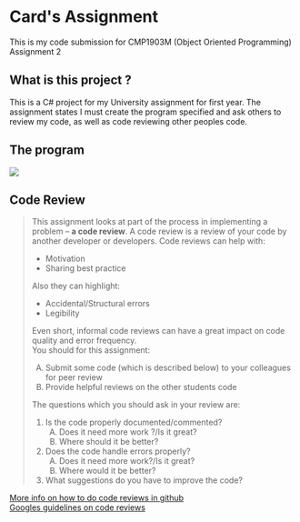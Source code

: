 # Card's Assignment
This is my code submission for CMP1903M (Object Oriented Programming) Assignment 2
## What is this project ?
This is a C# project for my University assignment for first year. The assignment states I must create the program specified and ask others to review my code, as well as code reviewing other peoples code.
## The program
<img src ="https://user-images.githubusercontent.com/30006118/113580474-b502a700-961d-11eb-8851-e5dad5abc6a2.png">

## Code Review

>This assignment looks at part of the process in implementing a problem – **a code review**. A code review is a review of your code by another developer or developers. Code reviews can help with:<br/> 
>- Motivation
>- Sharing best practice <br/>
>
>Also they can highlight:
>- Accidental/Structural errors
>- Legibility <br/>
>
>Even short, informal code reviews can have a great impact on code quality and error frequency.<br/> You should for this assignment:<br/> 
><ol type ='A'>
>  <li> Submit some code (which is described below) to your colleagues for peer review </li>
>  <li>Provide helpful reviews on the other students code </li>
></ol>
>The questions which you should ask in your review are:
><ol>
> <li> Is the code properly documented/commented?
>   <ol type = 'A'>
>    <li> Does it need more work ?/Is it great?</li>
>    <li> Where should it be better?</li>
>   </ol>
>    </li>
> <li> Does the code handle errors properly?
>   <ol type = 'A'>
>    <li> Does it need more work?/Is it great?</li>
>    <li> Where would it be better?</li>
>   </ol>
> <li>What suggestions do you have to improve the code?</li>
> </ol>
[More info on how to do code reviews in github](https://github.com/features/code-review/)<br/>
[Googles guidelines on code reviews](https://google.github.io/eng-practices/review/)
